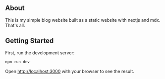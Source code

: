## About
This is my simple blog website built as a static website with nextjs and mdx. That's all.

## Getting Started

First, run the development server:

```bash
npm run dev
```

Open [http://localhost:3000](http://localhost:3000) with your browser to see the result.
